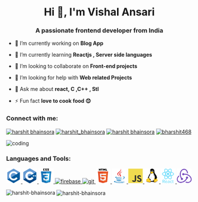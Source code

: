 <h1 align="center">Hi 👋, I'm Vishal Ansari</h1>
<h3 align="center">A passionate frontend developer from India</h3>

- 🔭 I’m currently working on **Blog App**

- 🌱 I’m currently learning **Reactjs , Server side languages**

- 👯 I’m looking to collaborate on **Front-end projects**

- 🤝 I’m looking for help with **Web related Projects**

- 💬 Ask me about **react, C ,C++ , Stl**

- ⚡ Fun fact **love to cook food 😊**

<h3 align="left">Connect with me:</h3>
<p align="left">
<a href="https://www.linkedin.com/in/vishal-ansari-143b60188/" target="blank"><img align="center" src="https://raw.githubusercontent.com/rahuldkjain/github-profile-readme-generator/master/src/images/icons/Social/linked-in-alt.svg" alt="harshit bhainsora" height="30" width="40" /></a>
<a href="https://instagram.com/_vishal_ansari" target="blank"><img align="center" src="https://raw.githubusercontent.com/rahuldkjain/github-profile-readme-generator/master/src/images/icons/Social/instagram.svg" alt="harshit_bhainsora" height="30" width="40" /></a>
<a href="https://www.hackerrank.com/vishal_ansari991" target="blank"><img align="center" src="https://raw.githubusercontent.com/rahuldkjain/github-profile-readme-generator/master/src/images/icons/Social/hackerrank.svg" alt="harshit bhainsora" height="30" width="40" /></a>
<a href="https://auth.geeksforgeeks.org/user/vishalansari998877" target="blank"><img align="center" src="https://raw.githubusercontent.com/rahuldkjain/github-profile-readme-generator/master/src/images/icons/Social/geeks-for-geeks.svg" alt="bharshit468" height="30" width="40" /></a>
</p>


<img height=300px width=600px src="https://github.com/abhisheknaiidu/abhisheknaiidu/raw/master/code.gif?raw=true" alt="coding"/> 

<h3 align="left">Languages and Tools:</h3>
<p align="left"> <a href="https://www.cprogramming.com/" target="_blank" rel="noreferrer"> <img src="https://raw.githubusercontent.com/devicons/devicon/master/icons/c/c-original.svg" alt="c" width="40" height="40"/> </a> <a href="https://www.w3schools.com/cpp/" target="_blank" rel="noreferrer"> <img src="https://raw.githubusercontent.com/devicons/devicon/master/icons/cplusplus/cplusplus-original.svg" alt="cplusplus" width="40" height="40"/> </a> <a href="https://www.w3schools.com/css/" target="_blank" rel="noreferrer"> <img src="https://raw.githubusercontent.com/devicons/devicon/master/icons/css3/css3-original-wordmark.svg" alt="css3" width="40" height="40"/> </a> <a href="https://firebase.google.com/" target="_blank" rel="noreferrer"> <img src="https://www.vectorlogo.zone/logos/firebase/firebase-icon.svg" alt="firebase" width="40" height="40"/> </a> <a href="https://git-scm.com/" target="_blank" rel="noreferrer"> <img src="https://www.vectorlogo.zone/logos/git-scm/git-scm-icon.svg" alt="git" width="40" height="40"/> </a> <a href="https://www.w3.org/html/" target="_blank" rel="noreferrer"> <img src="https://raw.githubusercontent.com/devicons/devicon/master/icons/html5/html5-original-wordmark.svg" alt="html5" width="40" height="40"/> </a> <a href="https://www.java.com" target="_blank" rel="noreferrer"> <img src="https://raw.githubusercontent.com/devicons/devicon/master/icons/java/java-original.svg" alt="java" width="40" height="40"/> </a> <a href="https://developer.mozilla.org/en-US/docs/Web/JavaScript" target="_blank" rel="noreferrer"> <img src="https://raw.githubusercontent.com/devicons/devicon/master/icons/javascript/javascript-original.svg" alt="javascript" width="40" height="40"/> </a> <a href="https://www.linux.org/" target="_blank" rel="noreferrer"> <img src="https://raw.githubusercontent.com/devicons/devicon/master/icons/linux/linux-original.svg" alt="linux" width="40" height="40"/> </a> <a href="https://reactjs.org/" target="_blank" rel="noreferrer"> <img src="https://raw.githubusercontent.com/devicons/devicon/master/icons/react/react-original-wordmark.svg" alt="react" width="40" height="40"/> </a> <a href="https://redux.js.org" target="_blank" rel="noreferrer"> <img src="https://raw.githubusercontent.com/devicons/devicon/master/icons/redux/redux-original.svg" alt="redux" width="40" height="40"/> </a> </p>


<p><img align="left" src="https://github-readme-stats.vercel.app/api/top-langs?username=harshit-bhainsora&show_icons=true&locale=en&layout=compact" alt="harshit-bhainsora" /></p>

<p>&nbsp;<img align="center" src="https://github-readme-stats.vercel.app/api?username=harshit-bhainsora&show_icons=true&locale=en" alt="harshit-bhainsora" /></p>
